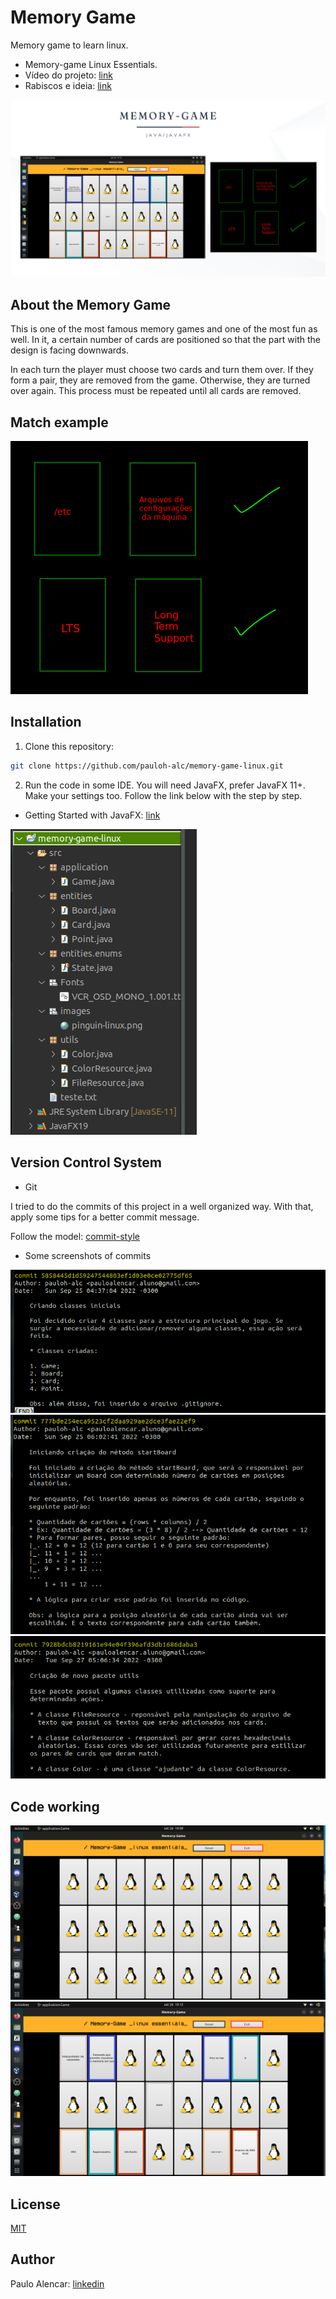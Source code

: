# Memory Game

Memory game to learn linux.

- Memory-game Linux Essentials.
- Vídeo do projeto: [link](https://youtu.be/mycvCAibvZo)
- Rabiscos e ideia: [link](https://github.com/pauloh-alc/linux-memory-game/blob/main/rabiscos-e-ideia-jogo-da-memoria.pdf)

![Screenshot](img/memory-game.png)

## About the Memory Game

This is one of the most famous memory games and one of the most fun as well. In it, a certain number of cards are positioned so that the part with the design is facing downwards. 

In each turn the player must choose two cards and turn them over. If they form a pair, they are removed from the game. Otherwise, they are turned over again. This process must be repeated until all cards are removed.

## Match example

![Screenshot](img/exemplo-de-match.png)

## Installation

1. Clone this repository:
```sh
git clone https://github.com/pauloh-alc/memory-game-linux.git
```

2. Run the code in some IDE. You will need JavaFX, prefer JavaFX 11+. Make your settings too. Follow the link below with the step by step.

- Getting Started with JavaFX: [link](https://openjfx.io/openjfx-docs/)

![Screenshot](img/files.png)

## Version Control System

- Git

I tried to do the commits of this project in a well organized way. With that, apply some tips for a better commit message.

Follow the model: [commit-style](https://commit.style/)

- Some screenshots of commits 

![Screenshot](img/commit-58.png)
![Screenshot](img/commit-77.png)
![Screenshot](img/commit-79.png)

## Code working

![Screenshot](img/funcionamento-1.png)
![Screenshot](img/funcionamento-2.png)

## License

[MIT](https://github.com/pauloh-alc/linux-memory-game/blob/main/LICENSE)

## Author

Paulo Alencar: [linkedin](https://www.linkedin.com/in/paulo-alencar-006357225/)
